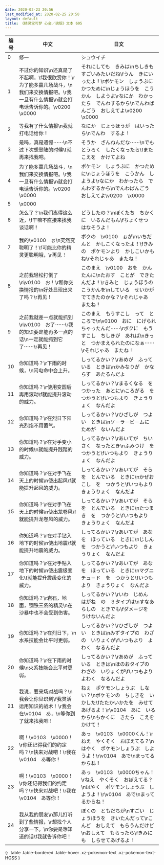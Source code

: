 ```yaml
---
date: 2020-02-23 20:56
last_modified_at: 2020-02-25 20:50
layout: default
title: 《精灵宝可梦 心金／魂银》文本 695
---
```

| 编号 | 中文 | 日文 |
| ---- | ---- | ---- |
| 0 | 修一 | シュウイチ |
| 1 | 不过你的知识\n还真是了不起啊，\f我很欣赏你！\r为了能多赢几场战斗，\n我们来交换情报吧。\r我一旦有什么情报\n就会打电话告诉你的。\v0200　\x0000 | それにしても　きみは\nちしきも　すごいみたいだね\fうん　きにいったよ！\rポケモン　しょうぶに　かつために\nじょうほうを　こうかん　しようよ\rなにか　わかったら　でんわするから\nでんわばんごう　おしえてよ\v0200　\x0000 |
| 2 | 等我有了什么情报\n我就打电话给你！ | なにか　じょうほうが　はいったら\nでんわ　するよ！ |
| 3 | 是吗，真是遗憾⋯⋯\n不过下次想登陆的时候\f就再来找我吧。 | そうか　ざんねんだな⋯⋯\nでも　とうろく　したくなったら\fまた　こえを　かけてよね |
| 4 | 为了能多赢几场战斗，\n我们来交换情报吧。\r我一旦有什么情报\n就会打电话告诉你的。\v0200　\x0000 | ポケモン　しょうぶに　かつために\nじょうほうを　こうかん　しようよ\rなにか　わかったら　でんわするから\nでんわばんごう　おしえてよ\v0200　\x0000 |
| 5 | \x0000 |  |
| 6 | 怎么了？\n我们离得这么近，\f干嘛不直接来找我谈话啊！ | どうしたの？\nぼくたち　ちかくに　いるんだもん\fちょくせつ　はなそうよ！ |
| 7 | 我的\v0100　ぉ\n突然变聪明了！\f可能比你的精灵更聪明哦，\r再见！ | ボクの　\v0100　ぉが\nいちだんと　かしこくなったよ！\fきみの　ポケモンより　かしこいかもね\rそれじゃあ　またね！ |
| 8 | 之前我轻松打倒了\n\v0100　お！\r和你交换情报的\n好处显现出来了吗？\r再见！ | このまえ　\v0100　おを　かんたんに\nたおす　ことが　できたんだよ！\rきみと　じょうほうの　こうかんを\nしている　せいかが　でてきたのかな？\rそれじゃあ　またね！ |
| 9 | 之前我就差一点就能抓到\n\v0100　お了⋯⋯\r我的知识要是能再多一点的话\n一定就能抓到它了⋯⋯\r再见！ | このまえ　もうすこし　って　ところで\n\v0100　おに　にげられちゃったんだ⋯⋯\rボクに　もうすこし　ちしきが　あれば\nきっと　つかまえられたのになぁ⋯⋯\rそれじゃあ　またね！ |
| 10 | 你知道吗？\r下雨的时候，\n闪电命中会上升。 | しってるかい？\rあめが　ふっている　ときは\nかみなりが　かならず　あたるんだよ |
| 11 | 你知道吗？\r使用变圆后再用滚动\f就能提升滚动的威力。 | しってるかい？\rまるくなる　を　つかった　あとに\nころがる　を　つかうと\fいつもより　きょうりょく　なんだよ |
| 12 | 你知道吗？\r在烈日下阳光烈焰不用蓄气。 | しってるかい？\rひざしが　つよい　ときは\nソ－ラ－ビ－ムに　ためが　ないんだよ |
| 13 | 你知道吗？\r在对手变小的时候\n就能提升践踏的威力。 | しってるかい？\rあいてが　ちいさく　なったとき\nふみつけ　を　つかうと\fいつもより　きょうりょく　なんだよ |
| 14 | 你知道吗？\r在对手飞在天上的时候\n使出起风\f就能提升起风的威力。 | しってるかい？\rあいてが　そらを　とんでいる　ときに\nかぜおこし　を　つかうと\fいつもより　きょうりょく　なんだよ |
| 15 | 你知道吗？\r在对手飞在天上的时候\n使出龙卷风\f就能提升龙卷风的威力。 | しってるかい？\rあいてが　そらを　とんでいる　ときに\nたつまき　を　つかうと\fいつもより　きょうりょく　なんだよ |
| 16 | 你知道吗？\r在对手钻入地下的时候\n使出地震\f就能提升地震的威力。 | しってるかい？\rあいてが　あなを　ほっている　ときに\nじしん　を　つかうと\fいつもより　きょうりょく　なんだよ |
| 17 | 你知道吗？\r在对手钻入地下的时候\n使出震级变化\f就能提升震级变化的威力。 | しってるかい？\rあいてが　あなを　ほっている　ときに\nマグニチュ－ド　を　つかうと\fいつもより　きょうりょく　なんだよ |
| 18 | 你知道吗？\r岩石，地面，钢铁三系的精灵\n在沙暴中也不会受到伤害。 | しってるかい？\rいわ　じめん　はがね　の　３タイプは\nすなあらしの　ときでも\fダメ－ジを　うけないんだよ |
| 19 | 你知道吗？\r在烈日下，\n水系技能会比平时更弱。 | しってるかい？\rひざしが　つよい　ときは\nみずタイプの　わざの　いりょくが\fいつもより　よわく　なるんだよ |
| 20 | 你知道吗？\r在下雨的时候\n火系技能会比平时更弱。 | しってるかい？\rあめが　ふっている　ときは\nほのおタイプの　わざの　いりょくが\fいつもより　よわく　なるんだよ |
| 21 | 我说，要来场对战吗？\n我会让你见识到\f我灵活运用知识的战术！\r我会在\v0104　あ，\n等你到了就来找我吧！ | ねぇ　ポケモンしょうぶ　しない？\nポケモンの　ちしきを　いかした\fたたかいかたを　みせてあげるよ！\r\v0104　あに　いるから\nちかくに　きたら　こえを　かけて！ |
| 22 | 啊！\v0103　\x0000！\r你还记得我们的约定吗？\n快来对战吧！\r我在\v0104　あ等你！ | あっ　\v0103　\x0000くん！\rねえ　やくそく　おぼえてる？\nはやく　ポケモンしょうぶ　しようよ！\r\v0104　あで\nまってるからね！ |
| 23 | 啊！\v0103　\x0000！\r你还记得我们的约定吗？\n快来对战吧！\r我在\v0104　あ等你！ | あっ　\v0103　\x0000ちゃん！\rねえ　やくそく　おぼえてる？\nはやく　ポケモンしょうぶ　しようよ！\r\v0104　あで\nまってるからね！ |
| 24 | 我从我的朋友\n那儿打听到了些情报，\r想找个人分享一下。\n你要是想知道的话\f我就告诉你吧！ | ぼくの　ともだちが\nすごい　じょうほうを　きいたんだって\rこんど　おしえて　もらうんだけど\nおしえて　もらったら\fきみにも　しらせてあげるよ！ |
{: .table .table-bordered .table-hover .xz-pokemon-text .xz-pokemon-text-HGSS }